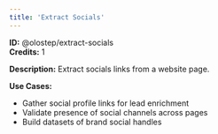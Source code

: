 ```yaml
---
title: 'Extract Socials'
---
```


**ID:** @olostep/extract-socials  
**Credits:** 1

**Description:**
Extract socials links from a website page.

**Use Cases:**
- Gather social profile links for lead enrichment
- Validate presence of social channels across pages
- Build datasets of brand social handles


